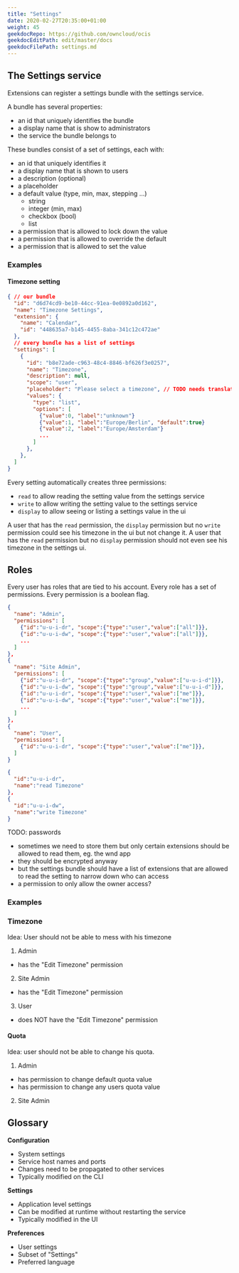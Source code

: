 ```yaml
---
title: "Settings"
date: 2020-02-27T20:35:00+01:00
weight: 45
geekdocRepo: https://github.com/owncloud/ocis
geekdocEditPath: edit/master/docs
geekdocFilePath: settings.md
---
```




## The Settings service

Extensions can register a settings bundle with the settings service.

A bundle has several properties:
- an id that uniquely identifies the bundle
- a display name that is show to administrators
- the service the bundle belongs to

These bundles consist of a set of settings, each with:
- an id that uniquely identifies it
- a display name that is shown to users
- a description (optional) 
- a placeholder
- a default value (type, min, max, stepping ...)
  - string
  - integer (min, max)
  - checkbox (bool)
  - list
- a permission that is allowed to lock down the value
- a permission that is allowed to override the default
- a permission that is allowed to set the value

### Examples
#### Timezone setting
```json
{ // our bundle
  "id": "d6d74cd9-be10-44cc-91ea-0e0892a0d162",
  "name": "Timezone Settings",
  "extension": {
    "name": "Calendar",
    "id": "448635a7-b145-4455-8aba-341c12c472ae"
  },
  // every bundle has a list of settings
  "settings": [
    {
      "id": "b8e72ade-c963-48c4-8846-bf626f3e0257",
      "name": "Timezone",
      "description": null,
      "scope": "user",
      "placeholder": "Please select a timezone", // TODO needs translation urgh
      "values": {
        "type": "list",
        "options": [
          {"value":0, "label":"unknown"}
          {"value":1, "label":"Europe/Berlin", "default":true}
          {"value":2, "label":"Europe/Amsterdam"}
          ...
        ]
      },
    },
  ]
}
```

Every setting automatically creates three permissions:
- `read` to allow reading the setting value from the settings service
- `write` to allow writing the setting value to the settings service
- `display` to allow seeing or listing a settings value in the ui

A user that has the `read` permission, the `display` permission but no `write` permission could see his timezone in the ui but not change it.
A user that has the `read` permission but no `display` permission should not even see his timezone in the settings ui.

## Roles

Every user has roles that are tied to his account.
Every role has a set of permissions.
Every permission is a boolean flag.
```json
{
  "name": "Admin",
  "permissions": [
    {"id":"u-u-i-dr", "scope":{"type":"user","value":["all"]}},
    {"id":"u-u-i-dw", "scope":{"type":"user","value":["all"]}},
    ...
  ]
},
{
  "name": "Site Admin",
  "permissions": [
    {"id":"u-u-i-dr", "scope":{"type":"group","value":["u-u-i-d"]}},
    {"id":"u-u-i-dw", "scope":{"type":"group","value":["u-u-i-d"]}},
    {"id":"u-u-i-dr", "scope":{"type":"user","value":["me"]}},
    {"id":"u-u-i-dw", "scope":{"type":"user","value":["me"]}},
    ...
  ]
},
{
  "name": "User",
  "permissions": [
    {"id":"u-u-i-dr", "scope":{"type":"user","value":["me"]}},
  ]
}

{
  "id":"u-u-i-dr", 
  "name":"read Timezone"
},
{
  "id":"u-u-i-dw", 
  "name":"write Timezone"
}

```

TODO: passwords
- sometimes we need to store them but only certain extensions should be allowed to read them, eg. the wnd app
- they should be encrypted anyway
- but the settings bundle should have a list of extensions that are allowed to read the setting to narrow down who can access 
- a permission to only allow the owner access?

### Examples

### Timezone
Idea: User should not be able to mess with his timezone

1. Admin
- has the "Edit Timezone" permission

2. Site Admin
- has the "Edit Timezone" permission

3. User
- does NOT have the "Edit Timezone" permission

#### Quota
Idea: user should not be able to change his quota.

1. Admin
- has permission to change default quota value
- has permission to change any users quota value

2. Site Admin


## Glossary

**Configuration**

- System settings
- Service host names and ports
- Changes need to be propagated to other services
- Typically modified on the CLI

**Settings**

- Application level settings
- Can be modified at runtime without restarting the service
- Typically modified in the UI

**Preferences**

- User settings
- Subset of "Settings"
- Preferred language